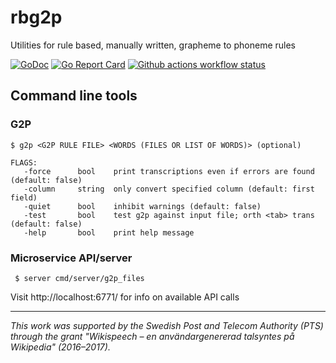 # rbg2p
Utilities for rule based, manually written, grapheme to phoneme rules 

[![GoDoc](https://godoc.org/github.com/stts-se/rbg2p?status.svg)](https://godoc.org/github.com/stts-se/rbg2p) [![Go Report Card](https://goreportcard.com/badge/github.com/stts-se/rbg2p)](https://goreportcard.com/report/github.com/stts-se/rbg2p) [![Github actions workflow status](https://github.com/stts-se/rbg2p/workflows/Go/badge.svg)](https://github.com/stts-se/rbg2p/actions)

## Command line tools

### G2P

    $ g2p <G2P RULE FILE> <WORDS (FILES OR LIST OF WORDS)> (optional)
    
    FLAGS:
       -force      bool    print transcriptions even if errors are found (default: false)
       -column     string  only convert specified column (default: first field)
       -quiet      bool    inhibit warnings (default: false)
       -test       bool    test g2p against input file; orth <tab> trans (default: false)
       -help       bool    print help message


<!--
### Syllabification

    $ syll <G2P/SYLL RULE FILE> <WORDS (FILES OR LIST OF WORDS)> (optional)
-->


### Microservice API/server

     $ server cmd/server/g2p_files
     
 Visit http://localhost:6771/ for info on available API calls
 

---

_This work was supported by the Swedish Post and Telecom Authority (PTS) through the grant "Wikispeech – en användargenererad talsyntes på Wikipedia" (2016–2017)._

